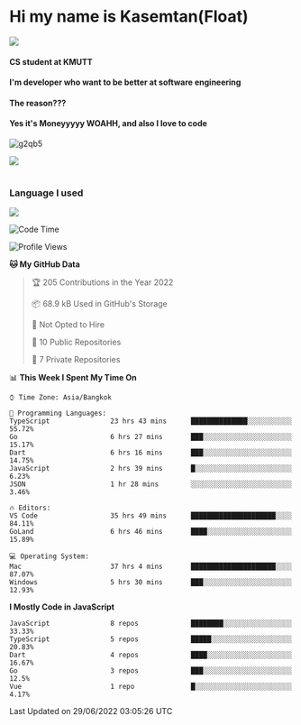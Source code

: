 # Hi my name is Kasemtan(Float)
![](https://64.media.tumblr.com/9c2a8f831efe8da556ffbf89cebb52c9/b86c1ab833a37e32-93/s1280x1920/d000dc22f75df64be2bc150f5fa69c4f6df6bb07.gifv)
#### CS student at KMUTT
#### I'm developer who want to be better at software engineering
#### The reason???
#### Yes it's Moneyyyyy WOAHH, and also I love to code
![g2qb5](https://user-images.githubusercontent.com/69688279/175812510-9235eaf7-72f7-40d3-b163-56efa9aa5c6b.gif)


[![](https://github-readme-stats.vercel.app/api?username=FloatKasemtan&show_icons=true&theme=nightowl)]()
#
### Language I used
[![](https://github-readme-stats.vercel.app/api/top-langs/?username=FloatKasemtan&layout=compact&theme=nightowl)]()
<!--START_SECTION:waka-->
![Code Time](http://img.shields.io/badge/Code%20Time-527%20hrs%2031%20mins-blue)

![Profile Views](http://img.shields.io/badge/Profile%20Views-9-blue)

**🐱 My GitHub Data** 

> 🏆 205 Contributions in the Year 2022
 > 
> 📦 68.9 kB Used in GitHub's Storage 
 > 
> 🚫 Not Opted to Hire
 > 
> 📜 10 Public Repositories 
 > 
> 🔑 7 Private Repositories  
 > 
📊 **This Week I Spent My Time On** 

```text
⌚︎ Time Zone: Asia/Bangkok

💬 Programming Languages: 
TypeScript               23 hrs 43 mins      ██████████████░░░░░░░░░░░   55.72% 
Go                       6 hrs 27 mins       ███░░░░░░░░░░░░░░░░░░░░░░   15.17% 
Dart                     6 hrs 16 mins       ███░░░░░░░░░░░░░░░░░░░░░░   14.75% 
JavaScript               2 hrs 39 mins       █░░░░░░░░░░░░░░░░░░░░░░░░   6.23% 
JSON                     1 hr 28 mins        ░░░░░░░░░░░░░░░░░░░░░░░░░   3.46%

🔥 Editors: 
VS Code                  35 hrs 49 mins      █████████████████████░░░░   84.11% 
GoLand                   6 hrs 46 mins       ████░░░░░░░░░░░░░░░░░░░░░   15.89%

💻 Operating System: 
Mac                      37 hrs 4 mins       █████████████████████░░░░   87.07% 
Windows                  5 hrs 30 mins       ███░░░░░░░░░░░░░░░░░░░░░░   12.93%

```

**I Mostly Code in JavaScript** 

```text
JavaScript               8 repos             ████████░░░░░░░░░░░░░░░░░   33.33% 
TypeScript               5 repos             █████░░░░░░░░░░░░░░░░░░░░   20.83% 
Dart                     4 repos             ████░░░░░░░░░░░░░░░░░░░░░   16.67% 
Go                       3 repos             ███░░░░░░░░░░░░░░░░░░░░░░   12.5% 
Vue                      1 repo              █░░░░░░░░░░░░░░░░░░░░░░░░   4.17%

```



 Last Updated on 29/06/2022 03:05:26 UTC
<!--END_SECTION:waka-->
<!--
**FloatKasemtan/FloatKasemtan** is a ✨ _special_ ✨ repository because its `README.md` (this file) appears on your GitHub profile.

Here are some ideas to get you started:

- 🔭 I’m currently working on ...
- 🌱 I’m currently learning ...
- 👯 I’m looking to collaborate on ...
- 🤔 I’m looking for help with ...
- 💬 Ask me about ...
- 📫 How to reach me: ...
- 😄 Pronouns: ...
- ⚡ Fun fact: ...
-->
